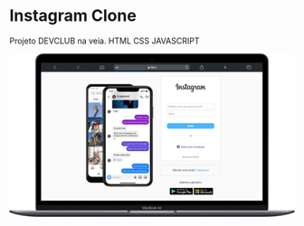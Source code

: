 <h1>Instagram Clone</h1>
<p>Projeto DEVCLUB na veia.
  HTML CSS JAVASCRIPT
</p>

<img src="assets/mobile (2).png" alt="Imagen nootbook" />
